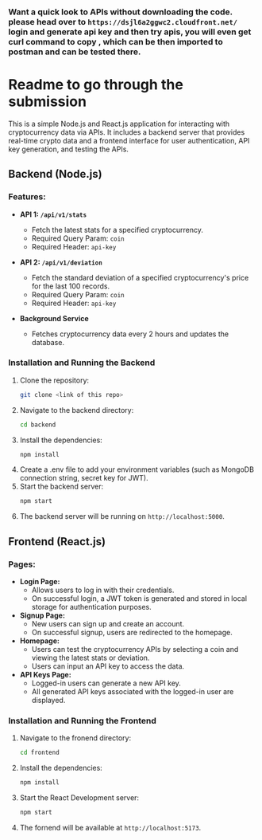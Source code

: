 ### Want a quick look to APIs without downloading the code. please head over to `https://dsjl6a2ggwc2.cloudfront.net/` login and generate api key and then try apis, you will even get curl command to copy , which can be then imported to postman and can be tested there.


# Readme to go through the submission

This is a simple Node.js and React.js application for interacting with cryptocurrency data via APIs. It includes a backend server that provides real-time crypto data and a frontend interface for user authentication, API key generation, and testing the APIs.

## Backend (Node.js)

### Features:
- **API 1: `/api/v1/stats`**
  - Fetch the latest stats for a specified cryptocurrency.
  - Required Query Param: `coin`
  - Required Header: `api-key`
  
- **API 2: `/api/v1/deviation`**
  - Fetch the standard deviation of a specified cryptocurrency's price for the last 100 records.
  - Required Query Param: `coin`
  - Required Header: `api-key`

- **Background Service**
  - Fetches cryptocurrency data every 2 hours and updates the database.

### Installation and Running the Backend

1. Clone the repository:
   ```bash
   git clone <link of this repo>
2. Navigate to the backend directory:
    ```bash
    cd backend
3. Install the dependencies:
    ```bash
    npm install
4. Create a .env file to add your environment variables (such as MongoDB connection string, secret key for JWT).
5. Start the backend server:
    ```bash
    npm start
6. The backend server will be running on `http://localhost:5000`.

## Frontend (React.js)
### Pages:
- **Login Page:**
    - Allows users to log in with their credentials.
    - On successful login, a JWT token is generated and stored in local storage for authentication purposes.
- **Signup Page:**
    - New users can sign up and create an account.
    - On successful signup, users are redirected to the homepage.
- **Homepage:**
    - Users can test the cryptocurrency APIs by selecting a coin and viewing the latest stats or deviation.
    - Users can input an API key to access the data.
- **API Keys Page:**
    - Logged-in users can generate a new API key.
    - All generated API keys associated with the logged-in user are displayed.

### Installation and Running the Frontend
1. Navigate to the fronend directory:
    ```bash
    cd frontend
2. Install the dependencies:
    ```bash
    npm install
3. Start the React Development server:
    ```bash
    npm start
4. The fornend will be available at `http://localhost:5173`.

